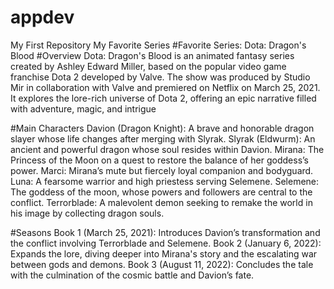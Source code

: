 # appdev
My First Repository
My Favorite Series
#Favorite Series: Dota: Dragon's Blood
#Overview
Dota: Dragon's Blood is an animated fantasy series created by Ashley Edward Miller, based on the popular video game franchise Dota 2 developed by Valve. The show was produced by Studio Mir in collaboration with Valve and premiered on Netflix on March 25, 2021. It explores the lore-rich universe of Dota 2, offering an epic narrative filled with adventure, magic, and intrigue

#Main Characters
Davion (Dragon Knight): A brave and honorable dragon slayer whose life changes after merging with Slyrak.
Slyrak (Eldwurm): An ancient and powerful dragon whose soul resides within Davion.
Mirana: The Princess of the Moon on a quest to restore the balance of her goddess’s power.
Marci: Mirana’s mute but fiercely loyal companion and bodyguard.
Luna: A fearsome warrior and high priestess serving Selemene.
Selemene: The goddess of the moon, whose powers and followers are central to the conflict.
Terrorblade: A malevolent demon seeking to remake the world in his image by collecting dragon souls.

#Seasons
Book 1 (March 25, 2021): Introduces Davion’s transformation and the conflict involving Terrorblade and Selemene.
Book 2 (January 6, 2022): Expands the lore, diving deeper into Mirana's story and the escalating war between gods and demons.
Book 3 (August 11, 2022): Concludes the tale with the culmination of the cosmic battle and Davion’s fate.
